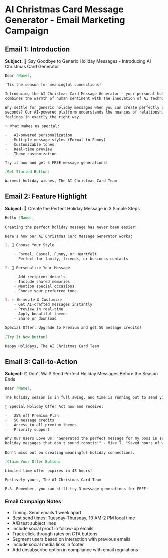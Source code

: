 # AI Christmas Card Message Generator - Email Marketing Campaign

## Email 1: Introduction

**Subject:** 🎄 Say Goodbye to Generic Holiday Messages - Introducing AI Christmas Card Generator

```markdown
Dear [Name],

'Tis the season for meaningful connections!

Introducing the AI Christmas Card Message Generator - your personal holiday message craftsman that
combines the warmth of human sentiment with the innovation of AI technology.

Why settle for generic holiday messages when you can create perfectly personalized greetings in
seconds? Our AI-powered platform understands the nuances of relationships and helps you express your
feelings in exactly the right way.

✨ What makes us special:

-   AI-powered personalization
-   Multiple message styles (Formal to Funny)
-   Customizable tones
-   Real-time preview
-   Theme customization

Try it now and get 3 FREE message generations!

[Get Started Button]

Warmest holiday wishes, The AI Christmas Card Team
```

## Email 2: Feature Highlight

**Subject:** 🎅 Create the Perfect Holiday Message in 3 Simple Steps

```markdown
Hello [Name],

Creating the perfect holiday message has never been easier!

Here's how our AI Christmas Card Message Generator works:

1. 📝 Choose Your Style

    - Formal, Casual, Funny, or Heartfelt
    - Perfect for family, friends, or business contacts

2. 🎨 Personalize Your Message

    - Add recipient details
    - Include shared memories
    - Mention special occasions
    - Choose your preferred tone

3. ✨ Generate & Customize
    - Get AI-crafted messages instantly
    - Preview in real-time
    - Apply beautiful themes
    - Share or download

Special Offer: Upgrade to Premium and get 50 message credits!

[Try It Now Button]

Happy Holidays, The AI Christmas Card Team
```

## Email 3: Call-to-Action

**Subject:** ⏰ Don't Wait! Send Perfect Holiday Messages Before the Season Ends

```markdown
Dear [Name],

The holiday season is in full swing, and time is running out to send your personalized greetings!

🎁 Special Holiday Offer Act now and receive:

-   25% off Premium Plan
-   50 message credits
-   Access to all premium themes
-   Priority support

Why Our Users Love Us: "Generated the perfect message for my boss in seconds!" - Sarah K. "Finally,
holiday messages that don't sound robotic!" - Mike T. "Saved hours of writing time!" - Jennifer R.

Don't miss out on creating meaningful holiday connections.

[Claim Your Offer Button]

Limited time offer expires in 48 hours!

Festively yours, The AI Christmas Card Team

P.S. Remember, you can still try 3 message generations for FREE!
```

### Email Campaign Notes:

-   Timing: Send emails 1 week apart
-   Best send times: Tuesday-Thursday, 10 AM-2 PM local time
-   A/B test subject lines
-   Include social proof in follow-up emails
-   Track click-through rates on CTA buttons
-   Segment users based on interaction with previous emails
-   Include social media links in footer
-   Add unsubscribe option in compliance with email regulations
